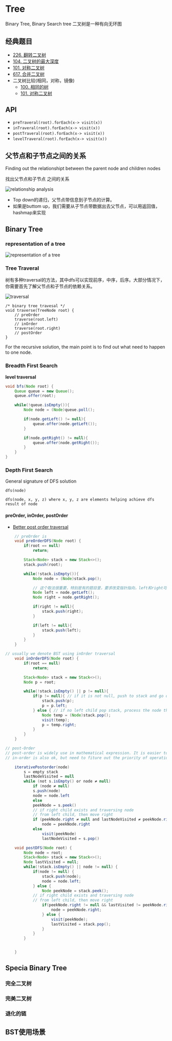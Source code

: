 # Tree

Binary Tree, Binary Search tree
二叉树是一种有向无环图


##  经典题目
* [226. 翻转二叉树](https://leetcode-cn.com/problems/invert-binary-tree/)
* [104. 二叉树的最大深度](./104.maximum-depth-of-binary-tree/104.md/)
* [101. 对称二叉树](./110.balanced-binary-tree/)
* [617. 合并二叉树](./617.merge-two-binary-trees/)
* 二叉树比较(相同，对称，镜像)
    * [100. 相同的树](./100.same-tree)
    * [101. 对称二叉树](./101.symmetric-tree)


## API
* `preTraveral(root).forEach(x-> visit(x))`
* `inTraveral(root).forEach(x-> visit(x))`
* `postTraveral(root).forEach(x-> visit(x))`
* `levelTraveral(root).forEach(x-> visit(x))`

## 父节点和子节点之间的关系
Finding out the relationshipt between the parent node and children nodes

找出父节点和子节点 之间的关系

![relationship analysis](./graphs/104.drawio.svg)

* Top down的递归，父节点带信息到子节点的计算。
* 如果是buttom up，我们需要从子节点带数据出去父节点，可以用返回值，hashmap来实现

## Binary Tree
### representation of a tree

![representation of a tree](./graphs/binaryTreeRepresent.drawio.svg)

### Tree Traveral
树有多种traversal的方法，其中dfs可以实现前序，中序，后序。大部分情况下，你需要首先了解父节点和子节点的依赖关系。

![traversal](./graphs/binaryTreeTraversal.drawio.svg)


```
/* binary tree travesal */
void traverse(TreeNode root) {
    // preOrder
    traverse(root.left)
    // inOrder
    traverse(root.right)
    // postOrder
}
```
For the recursive solution, the main point is to find out what need to happen to one node.


### Breadth First Search
**level traversal**

```java
void bfs(Node root) {
    Queue queue = new Queue();
    queue.offer(root);

    while(!queue.isEmpty()){
        Node node = (Node)queue.poll();

        if(node.getLeft() != null){
            queue.offer(node.getLeft());
        }

        if(node.getRight() != null){
            queue.offer(node.getRight());
        }
    }
}

```

### Depth First Search	

General signature of DFS solution

`dfs(node)`

`dfs(node, x, y, z) where x, y, z are elements helping achieve dfs result of node`


#### preOrder, inOrder, postOrder
 * [Better post order traversal](x-devonthink-item://1A56BAC0-62CC-4DC6-A20E-A0ACB1E6213E)


```java
    // preOrder is 
    void preOrderDFS(Node root) {
        if(root == null)
            return;

        Stack<Node> stack = new Stack<>();
        stack.push(root);

        while(!stack.isEmpty()){
            Node node = (Node)stack.pop();

            // 这个取法很重要，特别是有的题目里，要求改变指针指向，left和right可以cache原左右指针
            Node left = node.getLeft();
            Node right = node.getRight();

            if(right != null){
                stack.push(right);
            }

            if(left != null){
                stack.push(left);
            }
        }
    }

// usually we denote BST using inOrder traversal
    void inOrderDFS(Node root) {
        if(root == null)
            return;

        Stack<Node> stack = new Stack<>();
        Node p = root;

        while(!stack.isEmpty() || p != null){
            if(p != null){ // if it is not null, push to stack and go down the tree to left
                stack.push(p);
                p = p.left;
            } else { // if no left child pop stack, process the node then let p point to the right
                Node temp = (Node)stack.pop();
                visit(temp);
                p = temp.right;
            }
        }
    }

// post-Order
// post-order is widely use in mathematical expression. It is easier to write a program to parse a post-order expression. Here is an example
// in-order is also ok, but need to fiture out the priority of operation, post-order honor the operator priority already.

    iterativePostorder(node)
        s ← empty stack
        lastNodeVisited ← null
        while (not s.isEmpty() or node ≠ null)
            if (node ≠ null)
            s.push(node)
            node ← node.left
            else
            peekNode ← s.peek()
            // if right child exists and traversing node
            // from left child, then move right
            if (peekNode.right ≠ null and lastNodeVisited ≠ peekNode.right)
                node ← peekNode.right
            else
                visit(peekNode)
                lastNodeVisited ← s.pop()

    void postDFS(Node root) {
        Node node = root;
        Stack<Node> stack = new Stack<>();
        Node lastVisited = null;
        while(!stack.isEmpty() || node != null) {
            if(node != null) {
                stack.push(node);
                node = node.left;
            } else {
                Node peekNode = stack.peek();
            // if right child exists and traversing node
            // from left child, then move right
                if(peekNode.right != null && lastVisited != peekNode.right) {
                    node = peekNode.right;
                } else {
                    visit(peekNode);
                    lastVisited = stack.pop();
                }
            }
        }


    }

```  

## Specia Binary Tree

### 完全二叉树

### 完美二叉树
### 退化的链 


## BST使用场景
